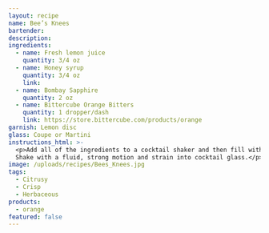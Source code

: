 ```yaml
---
layout: recipe
name: Bee’s Knees
bartender:
description:
ingredients:
  - name: Fresh lemon juice
    quantity: 3/4 oz
  - name: Honey syrup
    quantity: 3/4 oz
    link:
  - name: Bombay Sapphire
    quantity: 2 oz
  - name: Bittercube Orange Bitters
    quantity: 1 dropper/dash
    link: https://store.bittercube.com/products/orange
garnish: Lemon disc
glass: Coupe or Martini
instructions_html: >-
  <p>Add all of the ingredients to a cocktail shaker and then fill with ice.
  Shake with a fluid, strong motion and strain into cocktail glass.</p>
image: /uploads/recipes/Bees_Knees.jpg
tags:
  - Citrusy
  - Crisp
  - Herbaceous
products:
  - orange
featured: false
---
```



